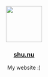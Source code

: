 <p align="center">
  <a href="https://shu.nu">
    <img src="https://shu.nu/icon.svg" height="96">
    <h3 align="center">shu.nu</h3>
  </a>
</p>

<p align="center">
  My website :)
</p>

